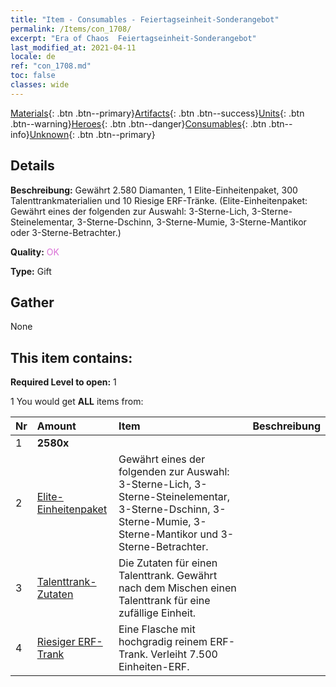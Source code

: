 ```yaml
---
title: "Item - Consumables - Feiertagseinheit-Sonderangebot"
permalink: /Items/con_1708/
excerpt: "Era of Chaos  Feiertagseinheit-Sonderangebot"
last_modified_at: 2021-04-11
locale: de
ref: "con_1708.md"
toc: false
classes: wide
---
```

 [Materials](/de/Items/){: .btn .btn--primary}[Artifacts](/de/Items/Artifacts/){: .btn .btn--success}[Units](/de/Items/Units/){: .btn .btn--warning}[Heroes](/de/Items/Heroes/){: .btn .btn--danger}[Consumables](/de/Items/Consumables/){: .btn .btn--info}[Unknown](/de/Items/Unknown/){: .btn .btn--primary}

## Details
 **Beschreibung:** Gewährt 2.580 Diamanten, 1 Elite-Einheitenpaket, 300 Talenttrankmaterialien und 10 Riesige ERF-Tränke. (Elite-Einheitenpaket: Gewährt eines der folgenden zur Auswahl: 3-Sterne-Lich, 3-Sterne-Steinelementar, 3-Sterne-Dschinn, 3-Sterne-Mumie, 3-Sterne-Mantikor oder 3-Sterne-Betrachter.)

 **Quality:** <span style="color: #DA70D6">OK</span>

 **Type:** Gift

## Gather

  None

## This item contains:

 **Required Level to open:** 1

 1 You would get **ALL** items  from:

  | Nr | Amount |     Item    | Beschreibung |
  |:---|:-------|:------------|:-----------:|
  | 1 |  **2580x** | <i class="fas fa-gem"/> |  | 
  | 2 | [Elite-Einheitenpaket](/de/Items/con_1695/) | Gewährt eines der folgenden zur Auswahl: 3-Sterne-Lich, 3-Sterne-Steinelementar, 3-Sterne-Dschinn, 3-Sterne-Mumie, 3-Sterne-Mantikor und 3-Sterne-Betrachter. | 
  | 3 | [Talenttrank-Zutaten](/de/Items/con_1120/) | Die Zutaten für einen Talenttrank. Gewährt nach dem Mischen einen Talenttrank für eine zufällige Einheit. | 
  | 4 | [Riesiger ERF-Trank](/de/Items/con_703/) | Eine Flasche mit hochgradig reinem ERF-Trank. Verleiht 7.500 Einheiten-ERF. | 
